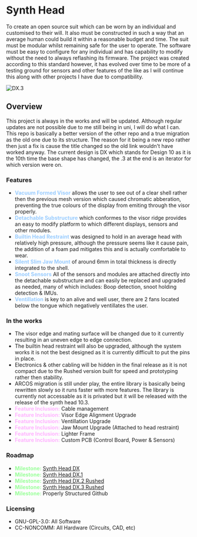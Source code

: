 # Synth Head
To create an open source suit which can be worn by an individual and customised to their will. It also must be constructed in such a way that an average human could build it within a reasonable budget and time. The suit must be modular whilst remaining safe for the user to operate. The software must be easy to configure for any individual and has capability to modify without the need to always reflashing its firmware. The project was created according to this standard however, it has evolved over time to be more of a testing ground for sensors and other features of the like as I will continue this along with other projects I have due to compatibility.

![DX.3](.assets/DX.3%20Rushed%20Compilation.png)

## Overview
This project is always in the works and will be updated. Although regular updates are not possible due to me still being in uni, I will do what I can. This repo is basically a better version of the other repo and a true migration as the old one due to its structure. The reason for it being a new repo rather then just a fix is cause the title changed so the old link wouldn't have worked anyway. The current design is DX which stands for Design 10 as it is the 10th time the base shape has changed, the .3 at the end is an iterator for which version were on.

### Features
* <strong style='color: #99ccff;'>Vacuum Formed Visor</strong> allows the user to see out of a clear shell rather then the previous mesh version which caused chromatic abberation, preventing the true colours of the display from emiting through the visor properly.
* <strong style='color: #99ccff;'>Detachable Substructure</strong> which conformes to the visor ridge provides an easy to modify platform to which different displays, sensors and other modules.
* <strong style='color: #99ccff;'>Builtin Head Restraint</strong> was designed to hold in an average head with relatively high pressure, although the pressure seems like it cause pain, the addition of a foam pad mitigates this and is actually comfortable to wear.
* <strong style='color: #99ccff;'>Silent Slim Jaw Mount</strong> of around 6mm in total thickness is directly integrated to the shell.
* <strong style='color: #99ccff;'>Snoot Sensors</strong> All of the sensors and modules are attached directly into the detachable substructure and can easily be replaced and upgraded as needed, many of which includes: Boop detection, snoot holding detection & IMUs.
* <strong style='color: #99ccff;'>Ventillation</strong> is key to an alive and well user, there are 2 fans located below the tongue which negatively ventillates the user.

### In the works
* The visor edge and mating surface will be changed due to it currently resulting in an uneven edge to edge connection.
* The builtin head restraint will also be upgraded, although the system works it is not the best designed as it is currently difficult to put the pins in place.
* Electronics & other cabling will be hidden in the final release as it is not compact due to the Rushed version built for speed and prototyping rather then stability.
* ARCOS migration is still under play, the entire library is basically being rewritten slowly so it runs faster with more features. The library is currently not accessable as it is privated but it will be released with the release of the synth head 10.3.
* <strong style='color: #ffb3ff;'>Feature Inclusion:</strong> Cable management
* <strong style='color: #ffb3ff;'>Feature Inclusion:</strong> Visor Edge Alignment Upgrade
* <strong style='color: #ffb3ff;'>Feature Inclusion:</strong> Ventillation Upgrade
* <strong style='color: #ffb3ff;'>Feature Inclusion:</strong> Jaw Mount Upgrade (Attached to head restraint)
* <strong style='color: #ffb3ff;'>Feature Inclusion:</strong> Lighter Frame
* <strong style='color: #ffb3ff;'>Feature Inclusion:</strong> Custom PCB (Control Board, Power & Sensors)

### Roadmap
* <strong style='color: #99ff99;'>Milestone:</strong> [Synth Head DX](/Archives/DX/README.md)
* <strong style='color: #99ff99;'>Milestone:</strong> [Synth Head DX.1](/Archives/DX.1/README.md)
* <strong style='color: #99ff99;'>Milestone:</strong> [Synth Head DX.2 Rushed](/Archives/DX.2%20Rushed/README.md)
* <strong style='color: #99ff99;'>Milestone:</strong> [Synth Head DX.3 Rushed](/Archives/DX.3%20Rushed/README.md)
* <strong style='color: #99ff99;'>Milestone:</strong> Properly Structured Github

### Licensing
* GNU-GPL-3.0: All Software
* CC-NONCOMM: All Hardware (Circuits, CAD, etc)